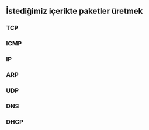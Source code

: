 ## İstediğimiz içerikte paketler üretmek

### TCP

### ICMP

### IP

### ARP

### UDP

### DNS

### DHCP 
